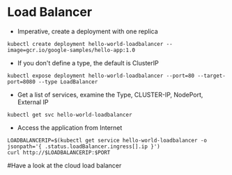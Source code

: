 # Load Balancer

- Imperative, create a deployment with one replica

```
kubectl create deployment hello-world-loadbalancer --image=gcr.io/google-samples/hello-app:1.0
```

- If you don't define a type, the default is ClusterIP

```
kubectl expose deployment hello-world-loadbalancer --port=80 --target-port=8080 --type LoadBalancer
```


- Get a list of services, examine the Type, CLUSTER-IP, NodePort, External IP

```
kubectl get svc hello-world-loadbalancer
```


- Access the application from Internet

```
LOADBALANCERIP=$(kubectl get service hello-world-loadbalancer -o jsonpath='{ .status.loadBalancer.ingress[].ip }')
curl http://$LOADBALANCERIP:$PORT
```

#Have a look at the cloud load balancer
